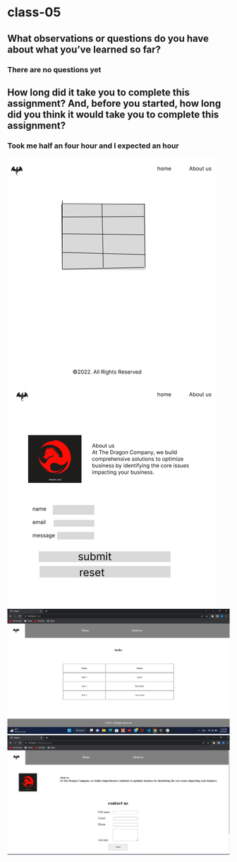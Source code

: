 # class-05
## What observations or questions do you have about what you’ve learned so far?
### There are no questions yet
## How long did it take you to complete this assignment? And, before you started, how long did you think it would take you to complete this assignment?
### Took me half an four hour and I expected an hour
![img](/asset/Untitled%20(3).png)
![img2](/asset/Untitled%20(4).png)
![img3](/asset/img1.png)
![img3](/asset/img2.png)
